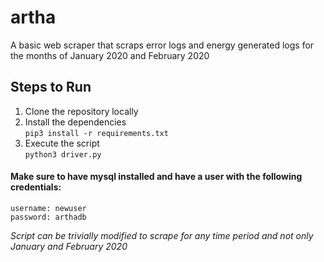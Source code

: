 # artha
A basic web scraper that scraps error logs and energy generated logs for the months of January 2020 and February 2020


## Steps to Run 
1. Clone the repository locally
2. Install the dependencies  
`pip3 install -r requirements.txt` 
3. Execute the script  
`python3 driver.py`

#### Make sure to have mysql installed and have a user with the following credentials:
`username: newuser`  
`password: arthadb`

*Script can be trivially modified to scrape for any time period and not only January and February 2020*

